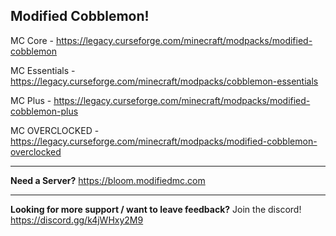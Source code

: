 ## Modified Cobblemon!

MC Core - https://legacy.curseforge.com/minecraft/modpacks/modified-cobblemon

MC Essentials - https://legacy.curseforge.com/minecraft/modpacks/cobblemon-essentials

MC Plus - https://legacy.curseforge.com/minecraft/modpacks/modified-cobblemon-plus

MC OVERCLOCKED - https://legacy.curseforge.com/minecraft/modpacks/modified-cobblemon-overclocked

--- 
**Need a Server?**
https://bloom.modifiedmc.com

--- 

**Looking for more support / want to leave feedback?** Join the discord!
https://discord.gg/k4jWHxy2M9
